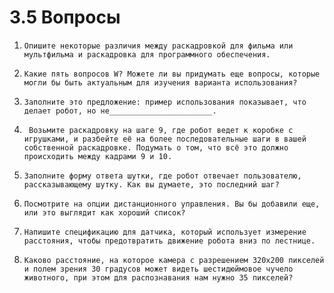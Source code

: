 # 3.5 Вопросы

1.     Опишите некоторые различия между раскадровкой для фильма или мультфильма и раскадровка для программного обеспечения.

2.     Какие пять вопросов W? Можете ли вы придумать еще вопросы, которые могли бы быть актуальным для изучения варианта использования?

3.     Заполните это предложение: пример использования показывает, что делает робот, но не_______________________.

4.      Возьмите раскадровку на шаге 9, где робот ведет к коробке с игрушками, и разбейте её на более последовательные шаги в вашей собственной раскадровке. Подумать о том, что всё это должно происходить между кадрами 9 и 10.

5.     Заполните форму ответа шутки, где робот отвечает пользователю, рассказывающему шутку. Как вы думаете, это последний шаг?

6.     Посмотрите на опции дистанционного управления. Вы бы добавили еще, или это выглядит как хороший список?

7.     Напишите спецификацию для датчика, который использует измерение расстояния, чтобы предотвратить движение робота вниз по лестнице.

8.     Каково расстояние, на которое камера с разрешением 320x200 пикселей и полем зрения 30 градусов может видеть шестидюймовое чучело животного, при этом для распознавания нам нужно 35 пикселей?


